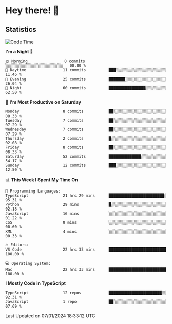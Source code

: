# Hey there! 👋


## Statistics
<!--START_SECTION:waka-->
![Code Time](http://img.shields.io/badge/Code%20Time-75%20hrs%2031%20mins-blue)

**I'm a Night 🦉** 

```text
🌞 Morning                0 commits           ░░░░░░░░░░░░░░░░░░░░░░░░░   00.00 % 
🌆 Daytime                11 commits          ███░░░░░░░░░░░░░░░░░░░░░░   11.46 % 
🌃 Evening                25 commits          ███████░░░░░░░░░░░░░░░░░░   26.04 % 
🌙 Night                  60 commits          ████████████████░░░░░░░░░   62.50 % 
```
📅 **I'm Most Productive on Saturday** 

```text
Monday                   8 commits           ██░░░░░░░░░░░░░░░░░░░░░░░   08.33 % 
Tuesday                  7 commits           ██░░░░░░░░░░░░░░░░░░░░░░░   07.29 % 
Wednesday                7 commits           ██░░░░░░░░░░░░░░░░░░░░░░░   07.29 % 
Thursday                 2 commits           █░░░░░░░░░░░░░░░░░░░░░░░░   02.08 % 
Friday                   8 commits           ██░░░░░░░░░░░░░░░░░░░░░░░   08.33 % 
Saturday                 52 commits          ██████████████░░░░░░░░░░░   54.17 % 
Sunday                   12 commits          ███░░░░░░░░░░░░░░░░░░░░░░   12.50 % 
```


📊 **This Week I Spent My Time On** 

```text
💬 Programming Languages: 
TypeScript               21 hrs 29 mins      ████████████████████████░   95.31 % 
Python                   29 mins             █░░░░░░░░░░░░░░░░░░░░░░░░   02.18 % 
JavaScript               16 mins             ░░░░░░░░░░░░░░░░░░░░░░░░░   01.22 % 
CSS                      8 mins              ░░░░░░░░░░░░░░░░░░░░░░░░░   00.60 % 
XML                      4 mins              ░░░░░░░░░░░░░░░░░░░░░░░░░   00.33 % 

🔥 Editors: 
VS Code                  22 hrs 33 mins      █████████████████████████   100.00 % 

💻 Operating System: 
Mac                      22 hrs 33 mins      █████████████████████████   100.00 % 
```

**I Mostly Code in TypeScript** 

```text
TypeScript               12 repos            ███████████████████████░░   92.31 % 
JavaScript               1 repo              ██░░░░░░░░░░░░░░░░░░░░░░░   07.69 % 
```




 Last Updated on 07/01/2024 18:33:12 UTC
<!--END_SECTION:waka-->

